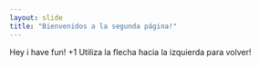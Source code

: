 ```yaml
---
layout: slide
title: "Bienvenidos a la segunda página!"
---
```

Hey i have fun! +1
Utiliza la flecha hacia la izquierda para volver!
